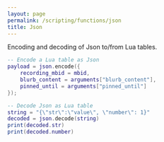```yaml
---
layout: page
permalink: /scripting/functions/json
title: Json
---
```


Encoding and decoding of Json to/from Lua tables.

```lua
-- Encode a Lua table as Json
payload = json.encode({
    recording_mbid = mbid,
    blurb_content = arguments["blurb_content"],
    pinned_until = arguments["pinned_until"]
});

-- Decode Json as Lua table
string = "{\"str\":\"value\", \"number\": 1}"
decoded = json.decode(string)
print(decoded.str)
print(decoded.number)
```
